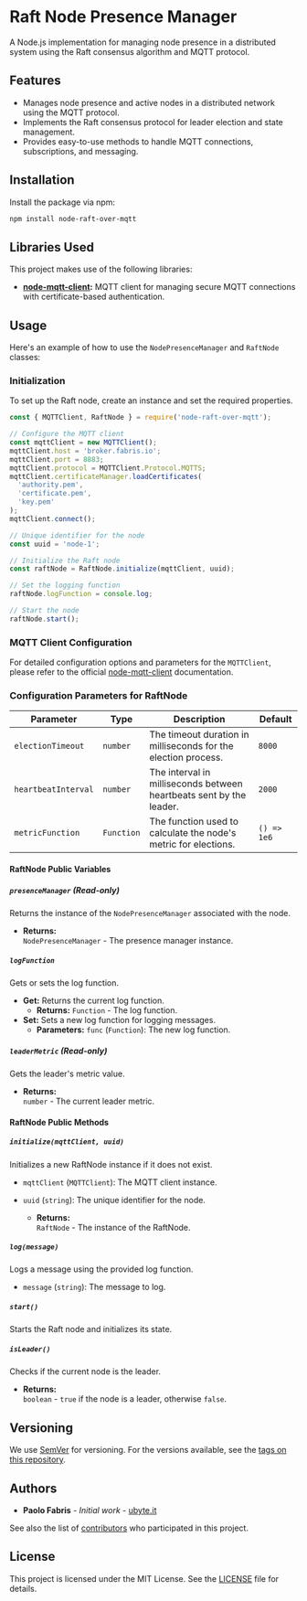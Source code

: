 
# Raft Node Presence Manager

A Node.js implementation for managing node presence in a distributed system using the Raft consensus algorithm and MQTT protocol.

## Features

- Manages node presence and active nodes in a distributed network using the MQTT protocol.
- Implements the Raft consensus protocol for leader election and state management.
- Provides easy-to-use methods to handle MQTT connections, subscriptions, and messaging.

## Installation

Install the package via npm:

```bash
npm install node-raft-over-mqtt
```

## Libraries Used

This project makes use of the following libraries:

- **[node-mqtt-client](https://github.com/ubyte-source/node-mqtt-client):** MQTT client for managing secure MQTT connections with certificate-based authentication.

## Usage

Here's an example of how to use the `NodePresenceManager` and `RaftNode` classes:

### Initialization

To set up the Raft node, create an instance and set the required properties.

```javascript
const { MQTTClient, RaftNode } = require('node-raft-over-mqtt');

// Configure the MQTT client
const mqttClient = new MQTTClient();
mqttClient.host = 'broker.fabris.io';
mqttClient.port = 8883;
mqttClient.protocol = MQTTClient.Protocol.MQTTS;
mqttClient.certificateManager.loadCertificates(
  'authority.pem',
  'certificate.pem',
  'key.pem'
);
mqttClient.connect();

// Unique identifier for the node
const uuid = 'node-1';

// Initialize the Raft node
const raftNode = RaftNode.initialize(mqttClient, uuid);

// Set the logging function
raftNode.logFunction = console.log;

// Start the node
raftNode.start();
```

### MQTT Client Configuration

For detailed configuration options and parameters for the `MQTTClient`, please refer to the official [node-mqtt-client](https://github.com/ubyte-source/node-mqtt-client) documentation.

### Configuration Parameters for RaftNode

| Parameter             | Type       | Description                                                         | Default        |
|-----------------------|------------|---------------------------------------------------------------------|----------------|
| `electionTimeout`     | `number`   | The timeout duration in milliseconds for the election process.      | `8000`         |
| `heartbeatInterval`   | `number`   | The interval in milliseconds between heartbeats sent by the leader. | `2000`         |
| `metricFunction`      | `Function` | The function used to calculate the node's metric for elections.      | `() => 1e6` |

#### RaftNode Public Variables

##### `presenceManager` (Read-only)

Returns the instance of the `NodePresenceManager` associated with the node.

* **Returns:**  
`NodePresenceManager` - The presence manager instance.

##### `logFunction`

Gets or sets the log function.

- **Get:** Returns the current log function.
  - **Returns:** `Function` - The log function.
- **Set:** Sets a new log function for logging messages.
  - **Parameters:** `func` (`Function`): The new log function.

##### `leaderMetric` (Read-only)

Gets the leader's metric value.

* **Returns:**  
`number` - The current leader metric.

#### RaftNode Public Methods

##### `initialize(mqttClient, uuid)`

Initializes a new RaftNode instance if it does not exist.

- `mqttClient` (`MQTTClient`): The MQTT client instance.
- `uuid` (`string`): The unique identifier for the node.

  - **Returns:**  
`RaftNode` - The instance of the RaftNode.

##### `log(message)`

Logs a message using the provided log function.

- `message` (`string`): The message to log.

##### `start()`

Starts the Raft node and initializes its state.

##### `isLeader()`

Checks if the current node is the leader.

  - **Returns:**  
`boolean` - `true` if the node is a leader, otherwise `false`.

## Versioning

We use [SemVer](https://semver.org/) for versioning. For the versions available, see the [tags on this repository](https://github.com/ubyte-source/node-raft-over-mqtt/tags). 

## Authors

* **Paolo Fabris** - *Initial work* - [ubyte.it](https://ubyte.it/)

See also the list of [contributors](https://github.com/ubyte-source/node-raft-over-mqtt/blob/main/CONTRIBUTORS.md) who participated in this project.

## License

This project is licensed under the MIT License. See the [LICENSE](https://github.com/ubyte-source/node-raft-over-mqtt/blob/main/LICENSE) file for details.
